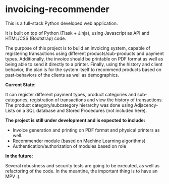 # invoicing-recommender

This is a full-stack Python developed web application.

It is built on top of Python (Flask + Jinja), using Javascript as API and HTML/CSS (Bootstrap) code.

The purpose of this project is to build an invoicing system, capable of registering transactions using different products/sub-products and payment types. Additionally, the invoice should be printable on PDF format as well as being able to send it directly to a printer. Finally, using the history and client behavior, the plan is for the system itself to recommend products based on past-behaviors of the clients as well as demographics.

**Current State:**

It can register different payment types, product categories and sub-categories, registration of transactions and view the history of transactions.
The product category/subcategory hierarchy was done using Adjacency-Lists on a SQL database and Stored Procedures (not included here).

**The project is still under development and is expected to include:**

- Invoice generation and printing on PDF format and physical printers as well.
- Recommender module (based on Machine Learning algorithms)
- Authentication/authorization of modules based on role

**In the future:**

Several robustness and security tests are going to be executed, as well as refactoring of the code. In the meantine, the important thing is to have an MPV :).
